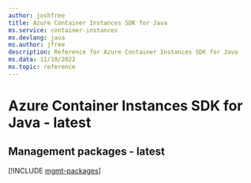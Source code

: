 ```yaml
---
author: joshfree
title: Azure Container Instances SDK for Java
ms.service: container-instances
ms.devlang: java
ms.author: jfree
description: Reference for Azure Container Instances SDK for Java
ms.data: 11/10/2022
ms.topic: reference
---
```

# Azure Container Instances SDK for Java - latest

## Management packages - latest
[!INCLUDE [mgmt-packages](container-instances-mgmt-index.md)]